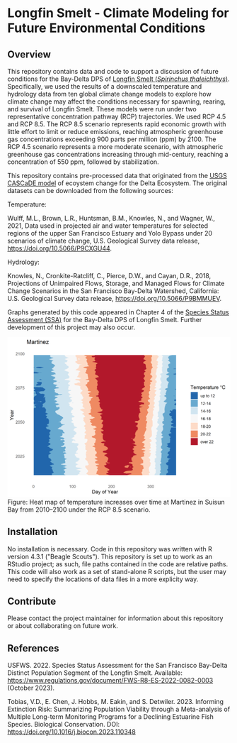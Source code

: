 # Longfin Smelt - Climate Modeling for Future Environmental Conditions

## Overview
This repository contains data and code to support a discussion of future conditions for the Bay-Delta DPS of [Longfin Smelt (*Spirinchus thaleichthys*)](https://www.fws.gov/species/longfin-smelt-spirinchus-thaleichthys). Specifically, we used the results of a downscaled temperature and hydrology data from ten global climate change models to explore how climate change may affect the conditions necessary for spawning, rearing, and survival of Longfin Smelt. These models were run under two representative concentration pathway (RCP) trajectories. We used RCP 4.5 and RCP 8.5. The RCP 8.5 scenario represents rapid economic growth with little effort to limit or reduce emissions, reaching atmospheric greenhouse gas concentrations exceeding 900 parts per million (ppm) by 2100. The RCP 4.5 scenario represents a more moderate scenario, with atmospheric greenhouse gas concentrations increasing through mid-century, reaching a concentration of 550 ppm, followed by stabilization.

This repository contains pre-processed data that originated from the [USGS CASCaDE model](https://www.usgs.gov/mission-areas/water-resources/science/cascade-computational-assessments-scenarios-change-delta#overview) of ecoystem change for the Delta Ecosystem. The original datasets can be downloaded from the following sources:

Temperature:

Wulff, M.L., Brown, L.R., Huntsman, B.M., Knowles, N., and Wagner, W., 2021, Data used in projected air and water temperatures for selected regions of the upper San Francisco Estuary and Yolo Bypass under 20 scenarios of climate change, U.S. Geological Survey data release, <https://doi.org/10.5066/P9CXGU44>. 

Hydrology:

Knowles, N., Cronkite-Ratcliff, C., Pierce, D.W., and Cayan, D.R., 2018, Projections of Unimpaired Flows, Storage, and Managed Flows for Climate Change Scenarios in the San Francisco Bay-Delta Watershed, California: U.S. Geological Survey data release, <https://doi.org/10.5066/P9BMMUEV>. 

Graphs generated by this code appeared in Chapter 4 of the [Species Status Assessment (SSA)](https://www.fws.gov/node/4531791) for the Bay-Delta DPS of Longfin Smelt. Further development of this project may also occur.

<img src="./Figures/RCP85_MRZ_Heatmap.png" alt="heatmap of predicted temperature at Martinez" width="800"/>
Figure: Heat map of temperature increases over time at Martinez in Suisun Bay from 2010–2100 under the RCP 8.5 scenario.

## Installation
No installation is necessary. Code in this repository was written with R version 4.3.1 ("Beagle Scouts"). This repository is set up to work as an RStudio project; as such, file paths contained in the code are relative paths. This code will also work as a set of stand-alone R scripts, but the user may need to specify the locations of data files in a more explicity way.

## Contribute
Please contact the project maintainer for information about this repository or about collaborating on future work.

## References
USFWS. 2022. Species Status Assessment for the San Francisco Bay-Delta Distinct Population Segment of the Longfin Smelt. Available: https://www.regulations.gov/document/FWS-R8-ES-2022-0082-0003 (October 2023).

Tobias, V.D., E. Chen, J. Hobbs, M. Eakin, and S. Detwiler. 2023. Informing Extinction Risk: Summarizing Population Viability through a Meta-analysis of Multiple Long-term Monitoring Programs for a Declining Estuarine Fish Species. Biological Conservation. DOI: https://doi.org/10.1016/j.biocon.2023.110348
